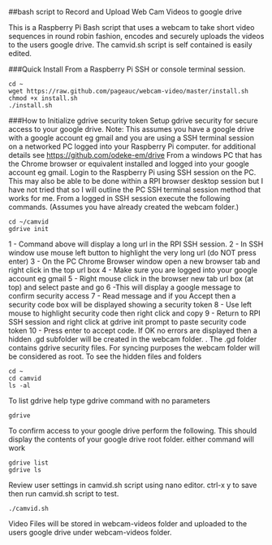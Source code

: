 ##bash script to Record and Upload Web Cam Videos to google drive

This is a Raspberry Pi Bash script that uses a webcam to take short video
sequences in round robin fashion, encodes and securely uploads the videos to
the users google drive.
The camvid.sh script is self contained is easily edited.

###Quick Install
From a Raspberry Pi SSH or console terminal session.

    cd ~
    wget https://raw.github.com/pageauc/webcam-video/master/install.sh
    chmod +x install.sh
    ./install.sh

###How to Initialize gdrive security token
Setup gdrive security for secure access to your google drive. Note: This assumes you have a google drive with a google account eg gmail and you are using a SSH terminal session on a networked PC logged into your Raspberry Pi computer. for additional details see https://github.com/odeke-em/drive
From a windows PC that has the Chrome browser or equivalent installed and logged into your google account eg gmail.
Login to the Raspberry Pi using SSH session on the PC. This may also be able to be done within a RPI browser desktop session but I have not tried that so I will outline the PC SSH terminal session method that works for me.
From a logged in SSH session execute the following commands. (Assumes you have already created the webcam folder.)

    cd ~/camvid
    gdrive init

1 - Command above will display a long url in the RPI SSH session.
2 - In SSH window use mouse left button to highlight the very long url (do NOT press enter)
3 - On the PC Chrome Browser window open a new browser tab and right click in the top url box
4 - Make sure you are logged into your google account eg gmail
5 - Right mouse click in the browser new tab url box (at top) and select paste and go
6 -This will display a google message to confirm security access
7 - Read message and if you Accept then a security code box will be displayed showing a security token
8 - Use left mouse to highlight security code then right click and copy
9 - Return to RPI SSH session and right click at gdrive init prompt to paste security code token
10 - Press enter to accept code.
If OK no errors are displayed then a hidden .gd subfolder will be created in the webcam folder. .
The .gd folder contains gdrive security files. For syncing purposes the webcam folder will be considered as root.
To see the hidden files and folders

    cd ~
    cd camvid
    ls -al

To list gdrive help type gdrive command with no parameters

    gdrive

To confirm access to your google drive perform the following. This should display the contents of your google drive root folder. either command will work
 
    gdrive list
    gdrive ls
    
Review user settings in camvid.sh script using nano editor.  ctrl-x y to save
then run camvid.sh script to test. 

    ./camvid.sh
    
Video Files will be stored in webcam-videos folder and uploaded to the
users google drive under webcam-videos folder.   